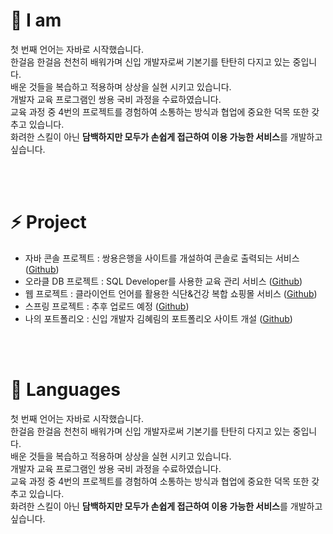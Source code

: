 # **🌱&nbsp;I am**
첫 번째 언어는 자바로 시작했습니다. </br>
한걸음 한걸음 천천히 배워가며 신입 개발자로써 기본기를 탄탄히 다지고 있는 중입니다. </br>
배운 것들을 복습하고 적용하며 상상을 실현 시키고 있습니다. </br>
개발자 교육 프로그램인 쌍용 국비 과정을 수료하였습니다. </br>
교육 과정 중 4번의 프로젝트를 경험하여 소통하는 방식과 협업에 중요한 덕목 또한 갖추고 있습니다. </br>
화려한 스킬이 아닌 **담백하지만 모두가 손쉽게 접근하여 이용 가능한 서비스**를 개발하고 싶습니다.</br>


</br></br>
# **⚡&nbsp;Project**
  * 자바 콘솔 프로젝트 : 쌍용은행을 사이트를 개설하여 콘솔로 출력되는 서비스 ([Github](https://github.com/KHRKHR/JavaProject))
  * 오라클 DB 프로젝트 : SQL Developer를 사용한 교육 관리 서비스 ([Github](https://github.com/KHRKHR/OracleProject))
  * 웹 프로젝트 : 클라이언트 언어를 활용한 식단&건강 복합 쇼핑몰 서비스 ([Github](https://github.com/KHRKHR/WebProject))
  * 스프링 프로젝트 : 추후 업로드 예정 ([Github](https://github.com/KHRKHR/SpringProject))
  * 나의 포트폴리오 : 신입 개발자 김혜림의 포트폴리오 사이트 개설 ([Github](https://github.com/KHRKHR/Portfolio))


</br></br>
# **🤔&nbsp;Languages**
첫 번째 언어는 자바로 시작했습니다. </br>
한걸음 한걸음 천천히 배워가며 신입 개발자로써 기본기를 탄탄히 다지고 있는 중입니다. </br>
배운 것들을 복습하고 적용하며 상상을 실현 시키고 있습니다. </br>
개발자 교육 프로그램인 쌍용 국비 과정을 수료하였습니다. </br>
교육 과정 중 4번의 프로젝트를 경험하여 소통하는 방식과 협업에 중요한 덕목 또한 갖추고 있습니다. </br>
화려한 스킬이 아닌 **담백하지만 모두가 손쉽게 접근하여 이용 가능한 서비스**를 개발하고 싶습니다.</br>
